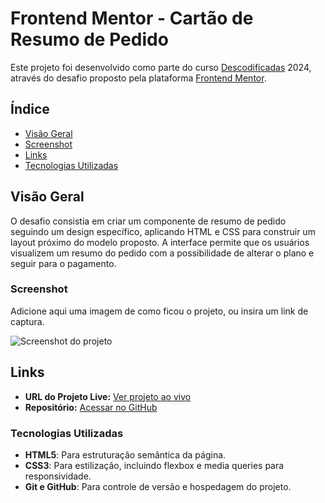 # Frontend Mentor - Cartão de Resumo de Pedido

Este projeto foi desenvolvido como parte do curso [Descodificadas](https://descodificadas.com.br/) 2024, através do desafio proposto pela plataforma [Frontend Mentor](https://www.frontendmentor.io/challenges).

## Índice

- [Visão Geral](#visão-geral)
- [Screenshot](#screenshot)
- [Links](#links)
- [Tecnologias Utilizadas](#tecnologias-utilizadas)

## Visão Geral

O desafio consistia em criar um componente de resumo de pedido seguindo um design específico, aplicando HTML e CSS para construir um layout próximo do modelo proposto. A interface permite que os usuários visualizem um resumo do pedido com a possibilidade de alterar o plano e seguir para o pagamento.

### Screenshot

Adicione aqui uma imagem de como ficou o projeto, ou insira um link de captura.

![Screenshot do projeto](./design/screenshot.png)

## Links

- **URL do Projeto Live:** [Ver projeto ao vivo](#)
- **Repositório:** [Acessar no GitHub](https://github.com/priscillatrevizan/OrderSummaryComponent)

### Tecnologias Utilizadas

- **HTML5**: Para estruturação semântica da página.
- **CSS3**: Para estilização, incluindo flexbox e media queries para responsividade.
- **Git e GitHub**: Para controle de versão e hospedagem do projeto.





